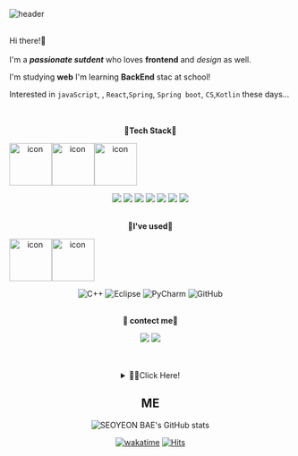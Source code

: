 ![header](https://capsule-render.vercel.app/api?type=cylinder&color=gradient&height=180&section=header&text=SEOYEON%20BAE\%20💡&fontAlignY=45&desc=a%20passionate%20person%20who%20loves%20FRONTEND&descSize=25&descAlignY=75&fontSize=60&animation=twinkling) <br><br>

Hi there!👋<br><br>
I'm a ***passionate sutdent*** who loves **frontend** and *design* as well.  

I'm studying **web**
I'm learning **BackEnd** stac at school!

Interested in `javaScript`, , `React`,`Spring`, `Spring boot`, `CS`,`Kotlin` these days...<br><br><br>
<div align="center">

  
**🎄Tech Stack🎄**
  <div style="display: flex; align-items: flex-start;"><img src="https://techstack-generator.vercel.app/js-icon.svg" alt="icon" width="76" height="76" />
    <img src="https://techstack-generator.vercel.app/mysql-icon.svg" alt="icon" width="76" height="76" /><img src="https://techstack-generator.vercel.app/github-icon.svg" alt="icon" width="76" height="76" /></div>
  
  <img src="https://img.shields.io/badge/HTML5-E34F26?style=flat-square&logo=HTML5&logoColor=white"/></a>
  <img src="https://img.shields.io/badge/CSS3-1572B6?style=flat-square&logo=CSS3&logoColor=white"/></a>
  <img src="https://img.shields.io/badge/JavaScript-F7DF1E?style=flat-square&logo=JavaScript&logoColor=white"/></a>
  <img src="https://img.shields.io/badge/Java-007396?style=flat-square&logo=Java&logoColor=white"/></a>
  <img src="https://img.shields.io/badge/C-A8B9CC?style=flat-square&logo=C&logoColor=white"/></a>
  <img src="https://img.shields.io/badge/Python-ff69b4?style=flat-square&logo=Python&logoColor=white"/></a>
<img src="https://img.shields.io/badge/MySQL-4479A1?style=flat-square&logo=MySQL&logoColor=white"/></a><br><br>

**🌷I've used🌷**
   <div style="display: flex; align-items: flex-start;"><img src="https://techstack-generator.vercel.app/cpp-icon.svg" alt="icon" width="76" height="76" /><img src="https://techstack-generator.vercel.app/aws-icon.svg" alt="icon" width="76" height="76" /></div>
   
  ![C++](https://img.shields.io/badge/c++-%2300599C.svg?style=for-the-badge&logo=c%2B%2B&logoColor=white)
  ![Eclipse](https://img.shields.io/badge/Eclipse-FE7A16.svg?style=for-the-badge&logo=Eclipse&logoColor=white)
  ![PyCharm](https://img.shields.io/badge/pycharm-143?style=for-the-badge&logo=pycharm&logoColor=black&color=black&labelColor=green)
  ![GitHub](https://img.shields.io/badge/github-%23121011.svg?style=for-the-badge&logo=github&logoColor=white)<br><br>
  
**🎈 contect me🎈**  

<a href="https://velog.io/@cindy0817-web"><img src="https://img.shields.io/badge/Velog-brightgreen?style=flat-square&logo=Velog&logoColor=white"/></a>
<a href="https://resolute-cent-2ac.notion.site/Flexible-Developer-Seoyeon-4f3d0f42c57240a8bd253c7fc58b8fe7"><img src="https://img.shields.io/badge/Notion-black?style=flat-square&logo=Notion&logoColor=white"/></a><br><br><br>

<details>
<summary>👩‍💻Click Here!</summary>
<div markdown="1">       

<img src="https://wakatime.com/share/@09a0a224-d5db-47f4-9ac9-b0e42835f91a/be65ce4d-3b5d-4c4d-87c5-ae6b2e07cfad.png" width="500px"/>  
<img src="https://wakatime.com/share/@09a0a224-d5db-47f4-9ac9-b0e42835f91a/a868055d-4450-4685-ac27-ac4fa96e1a5c.png" width="500px"/>  

</div>
  
</details>


## ME  
![SEOYEON BAE's GitHub stats](https://github-readme-stats.vercel.app/api?username=seoyeon-double-7&hide=contribs,prs&count_private=true&show_icons=true)

<a href="https://wakatime.com/badge/github/seoyeon-double-7/seoyeon-double-7"><img src="https://wakatime.com/badge/github/seoyeon-double-7/seoyeon-double-7.svg" alt="wakatime"></a>
[![Hits](https://hits.seeyoufarm.com/api/count/incr/badge.svg?url=https%3A%2F%2Fgithub.com%2Fcindy0817-web&count_bg=%23F3C6F2&title_bg=%23A0A09E&icon=github.svg&icon_color=%23FFFFFF&title=hits&edge_flat=false)](https://hits.seeyoufarm.com)
